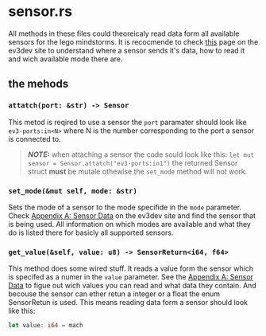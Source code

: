 # sensor.rs
All methods in these files could theoreicaly read data form all available sensors for the lego mindstorms. It is recocmende to check [this](https://docs.ev3dev.org/projects/lego-linux-drivers/en/ev3dev-stretch/sensor_data.html) page on the ev3dev site to understand where a sensor sends it's data, how to read it and wich available mode there are.

## the mehods
### ```attatch(port: &str) -> Sensor```
This metod is reqired to use a sensor the `port` paramater should look like `ev3-ports:in<N>` where N is the number corresponding to the port a sensor is connected to.
> **_NOTE:_** when attaching a sensor the code sould look like this: ```let mut sensor = Sensor.attatch("ev3-ports:in1")``` the returned Sensor struct **must** be mutale othewise the `set_mode` method will not work.

### ```set_mode(&mut self, mode: &str)```
Sets the mode of a sensor to the mode specifide in the `mode` parameter. Check [Appendix A: Sensor Data](https://docs.ev3dev.org/projects/lego-linux-drivers/en/ev3dev-stretch/sensor_data.html) on the ev3dev site and find the sensor that is being used. All information on which modes are available and what they do is listed there for basicly all supported sensors.

### ```get_value(&self, value: u8) -> SensorReturn<i64, f64>```
This method does some wired stuff. It reads a value form the sensor which is specifed as a numer in the `value` parameter. See the [Appendix A: Sensor Data](https://docs.ev3dev.org/projects/lego-linux-drivers/en/ev3dev-stretch/sensor_data.html) to figue out wich values you can read and what data they contain. And becouse the sensor can ether retun a integer or a float the enum SensorRetun is used. This means reading data form a sensor should look like this:
``` rust
let value: i64 = mach
```